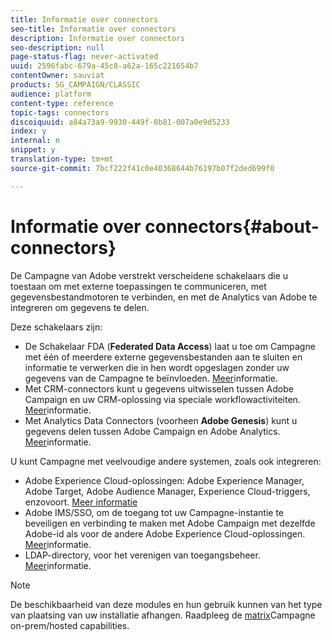```yaml
---
title: Informatie over connectors
seo-title: Informatie over connectors
description: Informatie over connectors
seo-description: null
page-status-flag: never-activated
uuid: 2596fabc-679a-45c8-a62a-165c221654b7
contentOwner: sauviat
products: SG_CAMPAIGN/CLASSIC
audience: platform
content-type: reference
topic-tags: connectors
discoiquuid: a84a73a9-9930-449f-8b81-007a0e9d5233
index: y
internal: n
snippet: y
translation-type: tm+mt
source-git-commit: 7bcf222f41c0e40368644b76197b07f2ded699f0

---
```



# Informatie over connectors{#about-connectors}

De Campagne van Adobe verstrekt verscheidene schakelaars die u toestaan om met externe toepassingen te communiceren, met gegevensbestandmotoren te verbinden, en met de Analytics van Adobe te integreren om gegevens te delen.

Deze schakelaars zijn:

* De Schakelaar FDA (**Federated Data Access**) laat u toe om Campagne met één of meerdere externe gegevensbestanden aan te sluiten en informatie te verwerken die in hen wordt opgeslagen zonder uw gegevens van de Campagne te beïnvloeden. [Meer](../../platform/using/about-fda.md)informatie.
* Met CRM-connectors kunt u gegevens uitwisselen tussen Adobe Campaign en uw CRM-oplossing via speciale workflowactiviteiten. [Meer](../../platform/using/crm-connectors.md)informatie.
* Met Analytics Data Connectors (voorheen **Adobe Genesis**) kunt u gegevens delen tussen Adobe Campaign en Adobe Analytics. [Meer](../../platform/using/adobe-analytics-data-connector.md)informatie.

U kunt Campagne met veelvoudige andere systemen, zoals ook integreren:

* Adobe Experience Cloud-oplossingen: Adobe Experience Manager, Adobe Target, Adobe Audience Manager, Experience Cloud-triggers, enzovoort. [Meer informatie](../../integrations/using/about-campaign-integrations.md)
* Adobe IMS/SSO, om de toegang tot uw Campagne-instantie te beveiligen en verbinding te maken met Adobe Campaign met dezelfde Adobe-id als voor de andere Adobe Experience Cloud-oplossingen. [Meer](../../integrations/using/about-adobe-id.md)informatie.
* LDAP-directory, voor het verenigen van toegangsbeheer. [Meer](../../installation/using/connecting-through-ldap.md)informatie.

>[!NOTE]
>
>De beschikbaarheid van deze modules en hun gebruik kunnen van het type van plaatsing van uw installatie afhangen. Raadpleeg de [matrix](https://helpx.adobe.com/campaign/kb/acc-on-prem-vs-hosted.html)Campagne on-prem/hosted capabilities.

